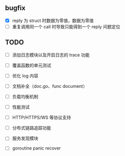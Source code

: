 ## bugfix

- [x] reply 为 struct 时数据为零值，数据为零值
- [ ] 重复调用同一个 call 时导致只能得到一个 reply 问题定位

## TODO

- [ ] 添加日志模块以及开启日志的 trace 功能
- [ ] 覆盖函数的单元测试
- [ ] 优化 log 内容
- [ ] 文档补全（doc.go、func document）
- [ ] 负载均衡机制
- [ ] 性能测试
- [ ] HTTP/HTTPS/WS 等协议支持
- [ ] 分布式链路追踪功能
- [ ] 服务发现模块
- [ ] goroutine panic recover




